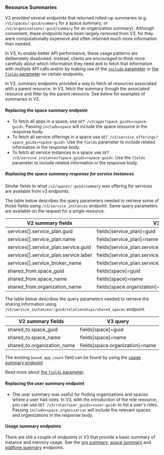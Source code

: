 ### Resource Summaries

V2 provided several endpoints that returned rolled-up summaries (e.g.
`/v2/spaces/:guid/summary` for a space summary, or
`/v2/organizations/:guid/summary` for an organization summary). Although
convenient, these endpoints have been largely removed from V3, for they were
computationally expensive and often returned much more information than
needed.

In V3, to enable better API performance, these usage patterns are
deliberately disallowed. Instead, clients are encouraged to think more carefully
about which information they need and to fetch that information with
multiple API calls and/or by making use of the [`include`
parameter](#including-associated-resources) or [the `fields` parameter](#fields) on certain endpoints.

In V2, summary endpoints provided a way to fetch all resources associated with a
parent resource. In V3, fetch the summary though the associated resource and
filter by the parent resource. See below for examples of summaries in V3.

#### Replacing the space summary endpoint

- To fetch all apps in a space, use `GET /v3/apps?space_guids=<space-guid>`.
  Passing `include=space` will include the space resource in the response body.
- To fetch all service offerings in a space use `GET
  /v3/service_offerings?space_guids=<space-guid>`. Use the
  `fields` parameter to include related information in the response
  body.
- To fetch all service instances in a space use `GET
  /v3/service_instances?space_guids=<space-guid>`. Use the
  `fields` parameter to include related information in the response
  body.
  
##### Replacing the space summary response for service instances

Similar fields to what `/v2/spaces/:guid/summary` was offering for services are available from v3 endpoints.

The table below describes the query parameters needed to retrieve some of those fields using `/v3/service_instances` endpoint.
Same query parameters are available on the request for a single resource.

|**V2 summary fields**|**V3 query**|**V3 response fields**|
|---|---|---|
| services[].service_plan.guid | fields[service_plan]=guid | resources[].included.service_plans[].guid |
| services[].service_plan.name | fields[service_plan]=name | resources[].included.service_plans[].name |
| services[].service_plan.service.guid | fields[service_plan.service_offering]=guid | resources[].included.service_offerings[].guid |
| services[].service_plan.service.label | fields[service_plan.service_offering]=name | resources[].included.service_offerings[].name |
| services[].service_broker_name | fields[service_plan.service_offering.service_broker]=name | resources[].included.service_brokers[].name | 
| shared_from.space_guid | fields[space]=guid | resources[].included.spaces[].guid |
| shared_from.space_name | fields[space]=name | resources[].included.spaces[].name |
| shared_from.organization_name | fields[space.organization]=name | resources[].included.organizations[].name |

The table below describes the query parameters needed to retrieve the sharing information using `/v3/service_instances/:guid/relationships/shared_spaces` endpoint.

|**V2 summary fields**|**V3 query**|**V3 response fields**|
|---|---|---|
| shared_to.space_guid | fields[space]=guid | included.spaces[].guid |
| shared_to.space_name | fields[space]=name | included.spaces[].name |
| shared_to.organization_name | fields[space.organization]=name | included.organizations[].name |

The existing `bound_app_count` field can be found by using the [usage summary endpoint](#get-usage-summary-in-shared-spaces)

Read more about [the `fields` parameter](#fields).

#### Replacing the user summary endpoint

- The user summary was useful for finding organizations and spaces where a user
had roles. In V3, with the introduction of the role resource, you can use `GET
/v3/roles?user_guids=<user-guid>` to list a user's roles. Passing
`include=space,organization` will include the relevant spaces and organizations
in the response body.

#### Usage summary endpoints

There are still a couple of endpoints in V3 that provide a basic summary of
instance and memory usage. See the [org summary](#get-usage-summary), [space summary](#get-space-usage-summary) and
[platform summary](#get-platform-usage-summary) endpoints.
